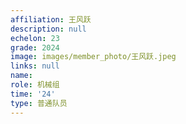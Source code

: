 ```yaml
---
affiliation: 王风跃
description: null
echelon: 23
grade: 2024
image: images/member_photo/王风跃.jpeg
links: null
name: 
role: 机械组
time: '24'
type: 普通队员
---
```

